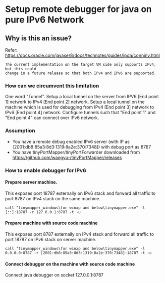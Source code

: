 # Setup remote debugger for java on pure IPv6 Network

## Why is this an issue?
Refer: https://docs.oracle.com/javase/8/docs/technotes/guides/jpda/conninv.html
```
The current implementation on the target VM side only supports IPv4, but this could 
change in a future release so that both IPv4 and IPv6 are supported.
```
### How can we circumvent this limitation
One word "Tunnel". Setup a local tunnel on the server from IPV6 [End point 1] network to IPv4 [End point 2] network. Setup a local tunnel on the machine which is used for debugging from IPv4 [End point 3] network to IPv6 [End point 4] network. Configure tunnels such that "End point 1" and "End point 4" can connect over IPv6 network. 

### Assumption
* You have a remote debug enabled IPv6 server (with IP as [2001:db8:85a3:8d3:1319:8a2e:370:7348]) with debug port as 8787
* You have tinyPortMapper/tinyPortForwarder downloaded from https://github.com/wangyu-/tinyPortMapper/releases

### How to enable debugger for IPv6
#### Prepare server machine.
  This exposes port 18787 externally on IPv6 stack and forward all traffic to port 8787 on IPv4 stack on the same machine.
```
call "tinymapper_windows\for winxp and below\tinymapper.exe" -l [::]:18787 -r 127.0.0.1:8787 -t -u
```
#### Prepare machine with source code machine
   This exposes port 8787 externally on IPv4 stack and forward all traffic to port 18787 on IPv6 stack on server machine.
```
call "tinymapper_windows\for winxp and below\tinymapper.exe" -l 0.0.0.0:8787 -r [2001:db8:85a3:8d3:1319:8a2e:370:7348]:18787 -t -u
```
#### Connect debugger on the machine with source code machine
Connect java debugger on socket 127.0.0.1:8787

